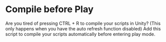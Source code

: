 # Compile before Play
Are you tired of pressing CTRL + R to compile your scripts in Unity? (This only happens when you have the auto refresh function disabled) 
Add this script to compile your scripts automatically before entering play mode.
